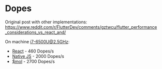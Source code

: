 # Dopes

Original post with other implementations:
https://www.reddit.com/r/FlutterDev/comments/gztwcu/flutter_performance_considerations_vs_react_and/

On machine i7-6500U@2.5GHz:

- [React](https://maxim-saplin.github.io/dopetest_react/) - 460 Dopes/s
- [Native JS](https://maxim-saplin.github.io/dopetest_react/) - 2000 Dopes/s
- [$mol](https://mol.js.org/perf/dopes/-) - 2700 Dopes/s
